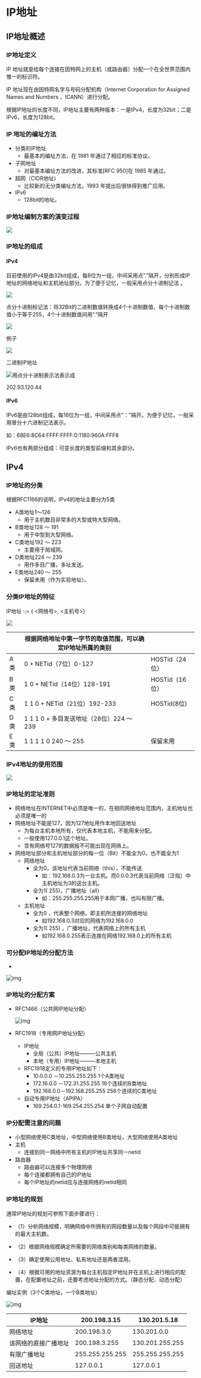 # IP地址

## IP地址概述

### IP地址定义

IP 地址就是给每个连接在因特网上的主机（或路由器）分配一个在全世界范围内惟一的标识符。

IP 地址现在由因特网名字与号码分配机构（Internet Corporation for Assigned Names and Numbers ，ICANN）进行分配。

根据IP地址的长度不同，IP地址主要有两种版本：一是IPv4，长度为32bit；二是IPv6，长度为128bit。



### IP 地址的编址方法

- 分类的IP地址
  - 最基本的编址方法，在 1981 年通过了相应的标准协议。
- 子网地址
  - 对最基本编址方法的改进，其标准[RFC 950]在 1985 年通过。
- 超网（CIDR地址）
  - 比较新的无分类编址方法，1993 年提出后很快得到推广应用。
- IPv6
  - 128bit的地址。



### IP地址编制方案的演变过程

![](https://cdn.jsdelivr.net/gh/ZanderZhao/img20/file/20191022080801.png)



### IP地址的组成

#### IPv4

目前使用的IPv4是由32bit组成，每8位为一组，中间采用点”.”隔开，分别形成IP地址的网络地址和主机地址部分。为了便于记忆，一般采用点分十进制记法 。

![](https://cdn.jsdelivr.net/gh/ZanderZhao/img20/file/20191022080926.png)

点分十进制标记法：将32Bit的二进制数值转换成4个十进制数值，每个十进制数值小于等于255，4个十进制数值间用“.”隔开

![](https://cdn.jsdelivr.net/gh/ZanderZhao/img20/file/20191022081303.png)

例子

![](https://cdn.jsdelivr.net/gh/ZanderZhao/img20/file/20191105210234.png)

二进制IP地址

![](https://cdn.jsdelivr.net/gh/ZanderZhao/img20/file/20191105210253.png)用点分十进制表示法表示成		

202.93.120.44	



#### IPv6

IPv6是由128bit组成，每16位为一组，中间采用点”：”隔开。为便于记忆，一般采用冒分十六进制记法表示。

如：68E6:8C64:FFFF:FFFF:0:1180:960A:FFF8

IPv6也有两部分组成：可变长度的类型前缀和其余部分。

## IPv4

### IP地址的分类

根据RFC1166的说明，IPv4的地址主要分为5类

- A类地址1～126
  - 用于主机数目非常多的大型或特大型网络。
- B类地址128 ～ 191
  - 用于中型到大型网络。
- C类地址192 ～ 223
  - 主要用于局域网。
- D类地址224 ～ 239
  - 用作多目广播，多址发送。
- E类地址240 ～ 255
  - 保留未用（作为实验地址）。



### 分类IP地址的特征

IP地址 ::= { <网络号>, <主机号>}

![](https://cdn.jsdelivr.net/gh/ZanderZhao/img20/file/20191223144150.png)

|      | 根据网络地址中第一字节的取值范围，可以确定IP地址所属的类别 |                |
| ---- | ---------------------------------------------------------- | -------------- |
| A类  | 0 + NETid（7位）0-127                                      | HOSTid（24位） |
| B类  | 1  0 + NETid（14位）128-191                                | HOSTid（16位） |
| C类  | 1  1  0 + NETid（21位）192-233                             | HOSTid(8位)    |
| D类  | 1  1  1  0 + 多目发送地址（28位）224 ～ 239                |                |
| E类  | 1  1  1  1  0   240 ～ 255                                 | 保留未用       |

### IPv4地址的使用范围

![](https://cdn.jsdelivr.net/gh/ZanderZhao/img20/file/20191223145130.png)

### IP地址的定址准则

- 网络地址在INTERNET中必须是唯一的，在相同网络地址范围内，主机地址也必须是唯一的
- 网络地址不能是127，因为127地址用作本地回送地址
  - 为每台主机本地所有，仅代表本地主机，不能用来分配。
  - 一般使用127.0.0.1这个地址。
  - 含有网络号127的数据报不可能出现在网络上。
- 网络地址部分和主机地址部分的每一位（Bit）不能全为0，也不能全为1
  - 网络地址
    - 全为0，该地址代表当前网络（this），不能传送
      - 如：192.168.0.3为一台主机。而0.0.0.3代表当前网络（泛指）中主机地址为3的这台主机。
    - 全为1( 255)，广播地址（all）
      - 如：255.255.255.255用于本网广播，也叫有限广播。
  - 主机地址
    - 全为0 ，代表整个网络，即主机所连接的网络地址
      - 如192.168.0.3对应的网络为192.168.0.0
    - 全为1( 255) ，广播地址，代表网络上的所有主机
      - 如192.168.0.255表示连接在网络192.168.0上的所有主机

### 可分配IP地址的分配方法

- 

  ![img](https://cdn.jsdelivr.net/gh/ZanderZhao/img20/file/20200115191421.png)

### IP地址的分配方案

- RFC1466（公共网IP地址分配）

  ![img](https://cdn.jsdelivr.net/gh/ZanderZhao/img20/file/20200115191422.png)

- RFC1918（专用网IP地址分配）

  - IP地址
    - 全局（公共）IP地址―――公共主机
    - 本地（专用）IP地址―――本地主机
  - RFC1918定义的专用IP地址如下：
    - 10.0.0.0      －10.255.255.255       1个A类地址
    - 172.16.0.0  －172.31.255.255       16个连续的B类地址
    - 192.168.0.0－192.168.255.255     256个连续的C类地址
  - 自动专用IP地址（APIPA）
    - 169.254.0.1-169.254.255.254      单个子网自动配置

### IP分配需注意的问题

- 小型网络使用C类地址，中型网络使用B类地址，大型网络使用A类地址
- 主机
  - 连接到同一网络中所有主机的IP地址共享同一netid
- 路由器
  - 路由器可以连接多个物理网络
  - 每个连接都拥有自己的IP地址
  - 每个IP地址的netid应与连接网络的netid相同



### IP地址的规划

通常IP地址的规划可参照下面步骤进行：

- （1）分析网络规模，明确网络中所拥有的网段数量以及每个网段中可能拥有的最大主机数。

- （2）根据网络规模确定所需要的网络类别和每类网络的数量。

- （3）确定使用公用地址、私有地址还是两者混用。

- （4）根据可用的地址资源为每台主机指定IP地址并在主机上进行相应的配置，在配置地址之前，还要考虑地址分配的方式。（静态分配、动态分配）

  

编址实例（3个C类地址，一个B类地址）

![img](https://cdn.jsdelivr.net/gh/ZanderZhao/img20/file/20200115191423.png)

| IP地址               | 200.198.3.15    | 130.201.5.18    |
| -------------------- | --------------- | --------------- |
| 网络地址             | 200.198.3.0     | 130.201.0.0     |
| 该网络的直接广播地址 | 200.198.3.255   | 130.201.255.255 |
| 有限广播地址         | 255.255.255.255 | 255.255.255.255 |
| 回送地址             | 127.0.0.1       | 127.0.0.1       |





















